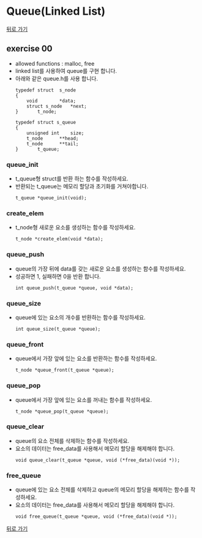 # Queue(Linked List)

[뒤로 가기](..)

## exercise 00
- allowed functions : malloc, free
- linked list를 사용하여 queue를 구현 합니다.
- 아래와 같은 queue.h를 사용 합니다.
	```
	typedef struct	s_node
	{
		void		*data;
		struct s_node	*next;
	}		t_node;

	typedef struct s_queue
	{
		unsigned int	size;
		t_node		**head;
		t_node		**tail;
	}		t_queue;
	```

### queue_init
- t_queue형 struct를 반환 하는 함수를 작성하세요.
- 반환되는 t_queue는 메모리 할당과 초기화를 거쳐야합니다.
	```
	t_queue *queue_init(void);
	```

### create_elem
- t_node형 새로운 요소를 생성하는 함수를 작성하세요.
	```
	t_node *create_elem(void *data);
	```
	
### queue_push
- queue의 가장 뒤에 data를 갖는 새로운 요소를 생성하는 함수를 작성하세요.
- 성공하면 1, 실패하면 0을 반환 합니다.
	```
	int queue_push(t_queue *queue, void *data);
	```

### queue_size
- queue에 있는 요소의 개수를 반환하는 함수를 작성하세요.
	```
	int queue_size(t_queue *queue);
	```

### queue_front
- queue에서 가장 앞에 있는 요소를 반환하는 함수를 작성하세요.
	```
	t_node *queue_front(t_queue *queue);
	```

### queue_pop
- queue에서 가장 앞에 있는 요소를 꺼내는 함수를 작성하세요.
	```
	t_node *queue_pop(t_queue *queue);
	```

### queue_clear
- queue의 요소 전체를 삭제하는 함수를 작성하세요.
- 요소의 데이터는 free_data를 사용해서 메모리 할당을 해제해야 합니다.
	```
	void queue_clear(t_queue *queue, void (*free_data)(void *));
	```

### free_queue
- queue에 있는 요소 전체를 삭제하고 queue의 메모리 할당을 해제하는 함수를 작성하세요.
- 요소의 데이터는 free_data를 사용해서 메모리 할당을 해제해야 합니다.
	```
	void free_queue(t_queue *queue, void (*free_data)(void *));
	```


[뒤로 가기](..)
